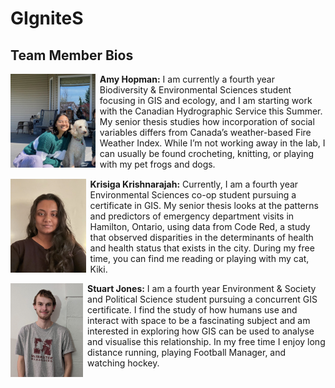 # GIgniteS

## Team Member Bios

<img src="../images/amy.jpg" style="max-height:150px; margin:0 .5em .25em 0; float: left;" /> **Amy Hopman:** I am currently a fourth year Biodiversity & Environmental Sciences student focusing in GIS and ecology, and I am starting work with the Canadian Hydrographic Service this Summer. My senior thesis studies how incorporation of social variables differs from Canada’s weather-based Fire Weather Index. While I’m not working away in the lab, I can usually be found crocheting, knitting, or playing with my pet frogs and dogs.<br style="clear:both;" />

<img src="../images/krisiga.jpg" style="max-height:150px; margin:0 .5em .25em 0; float: left;" /> **Krisiga Krishnarajah:** Currently, I am a fourth year Environmental Sciences co-op student pursuing a certificate in GIS. My senior thesis looks at the patterns and predictors of emergency department visits in Hamilton, Ontario, using data from Code Red, a study that observed disparities in the determinants of health and health status that exists in the city. During my free time, you can find me reading or playing with my cat, Kiki.<br style="clear:both;" />

<img src="../images/stuart.jpg" style="max-height:150px; margin:0 .5em .25em 0; float: left;" /> **Stuart Jones:** I am a fourth year Environment & Society and Political Science student pursuing a concurrent GIS certificate. I find the study of how humans use and interact with space to be a fascinating subject and am interested in exploring how GIS can be used to analyse and visualise this relationship. In my free time I enjoy long distance running, playing Football Manager, and watching hockey.<br style="clear:both;" />
